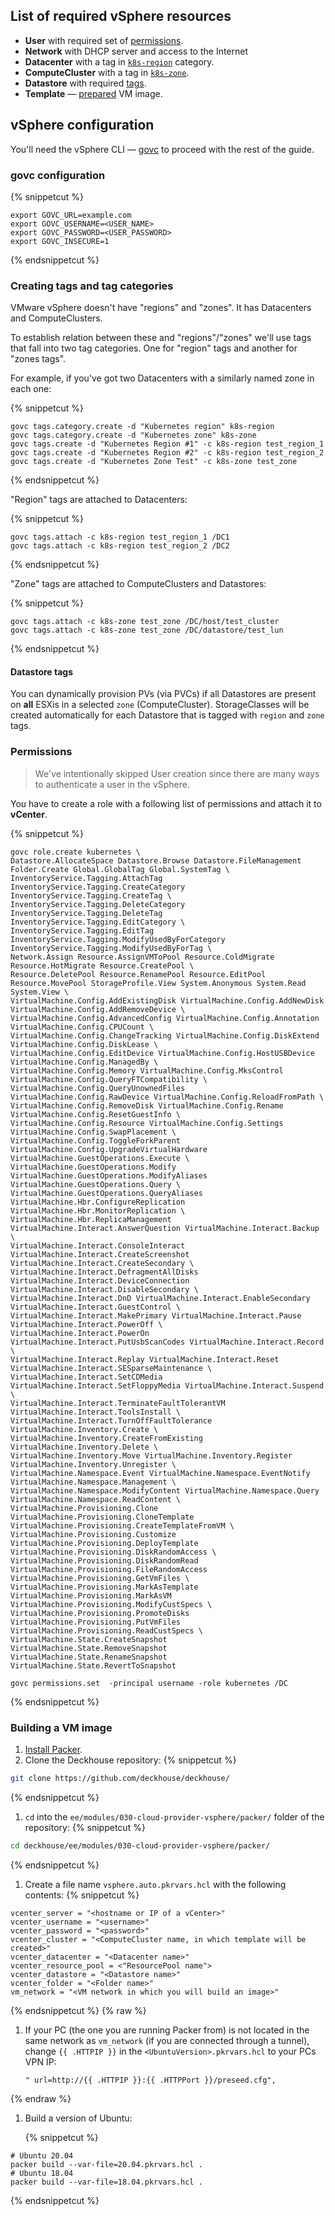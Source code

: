 ## List of required vSphere resources

* **User** with required set of [permissions](#permissions).
* **Network** with DHCP server and access to the Internet
* **Datacenter** with a tag in [`k8s-region`](#creating-tags-and-tag-categories) category.
* **ComputeCluster** with a tag in [`k8s-zone`](#creating-tags-and-tag-categories).
* **Datastore** with required [tags](#datastore-tags).
* **Template** — [prepared](#building-a-vm-image) VM image.

## vSphere configuration

You'll need the vSphere CLI — [govc](https://github.com/vmware/govmomi/tree/master/govc#installation) to proceed with the rest of the guide.

### govc configuration

{% snippetcut %}
```shell
export GOVC_URL=example.com
export GOVC_USERNAME=<USER_NAME>
export GOVC_PASSWORD=<USER_PASSWORD>
export GOVC_INSECURE=1
```
{% endsnippetcut %}

### Creating tags and tag categories

VMware vSphere doesn't have "regions" and "zones". It has Datacenters and ComputeClusters.

To establish relation between these and "regions"/"zones" we'll use tags that fall into two tag categories. One for "region" tags and another for "zones tags".

For example, if you've got two Datacenters with a similarly named zone in each one:

{% snippetcut %}
```shell
govc tags.category.create -d "Kubernetes region" k8s-region
govc tags.category.create -d "Kubernetes zone" k8s-zone
govc tags.create -d "Kubernetes Region #1" -c k8s-region test_region_1
govc tags.create -d "Kubernetes Region #2" -c k8s-region test_region_2
govc tags.create -d "Kubernetes Zone Test" -c k8s-zone test_zone
```
{% endsnippetcut %}

"Region" tags are attached to Datacenters:

{% snippetcut %}
```shell
govc tags.attach -c k8s-region test_region_1 /DC1
govc tags.attach -c k8s-region test_region_2 /DC2
```
{% endsnippetcut %}

"Zone" tags are attached to ComputeClusters and Datastores:

{% snippetcut %}
```shell
govc tags.attach -c k8s-zone test_zone /DC/host/test_cluster
govc tags.attach -c k8s-zone test_zone /DC/datastore/test_lun
```
{% endsnippetcut %}

#### Datastore tags

You can dynamically provision PVs (via PVCs) if all Datastores are present on **all** ESXis in a selected `zone` (ComputeCluster).
StorageClasses will be created automatically for each Datastore that is tagged with `region` and `zone` tags.

### Permissions

> We've intentionally skipped User creation since there are many ways to authenticate a user in the vSphere.

You have to create a role with a following list of permissions and attach
it to **vCenter**.

{% snippetcut %}
```shell
govc role.create kubernetes \
Datastore.AllocateSpace Datastore.Browse Datastore.FileManagement Folder.Create Global.GlobalTag Global.SystemTag \
InventoryService.Tagging.AttachTag InventoryService.Tagging.CreateCategory InventoryService.Tagging.CreateTag \
InventoryService.Tagging.DeleteCategory InventoryService.Tagging.DeleteTag InventoryService.Tagging.EditCategory \
InventoryService.Tagging.EditTag InventoryService.Tagging.ModifyUsedByForCategory InventoryService.Tagging.ModifyUsedByForTag \
Network.Assign Resource.AssignVMToPool Resource.ColdMigrate Resource.HotMigrate Resource.CreatePool \
Resource.DeletePool Resource.RenamePool Resource.EditPool Resource.MovePool StorageProfile.View System.Anonymous System.Read System.View \
VirtualMachine.Config.AddExistingDisk VirtualMachine.Config.AddNewDisk VirtualMachine.Config.AddRemoveDevice \
VirtualMachine.Config.AdvancedConfig VirtualMachine.Config.Annotation VirtualMachine.Config.CPUCount \
VirtualMachine.Config.ChangeTracking VirtualMachine.Config.DiskExtend VirtualMachine.Config.DiskLease \
VirtualMachine.Config.EditDevice VirtualMachine.Config.HostUSBDevice VirtualMachine.Config.ManagedBy \
VirtualMachine.Config.Memory VirtualMachine.Config.MksControl VirtualMachine.Config.QueryFTCompatibility \
VirtualMachine.Config.QueryUnownedFiles VirtualMachine.Config.RawDevice VirtualMachine.Config.ReloadFromPath \
VirtualMachine.Config.RemoveDisk VirtualMachine.Config.Rename VirtualMachine.Config.ResetGuestInfo \
VirtualMachine.Config.Resource VirtualMachine.Config.Settings VirtualMachine.Config.SwapPlacement \
VirtualMachine.Config.ToggleForkParent VirtualMachine.Config.UpgradeVirtualHardware VirtualMachine.GuestOperations.Execute \
VirtualMachine.GuestOperations.Modify VirtualMachine.GuestOperations.ModifyAliases VirtualMachine.GuestOperations.Query \
VirtualMachine.GuestOperations.QueryAliases VirtualMachine.Hbr.ConfigureReplication VirtualMachine.Hbr.MonitorReplication \
VirtualMachine.Hbr.ReplicaManagement VirtualMachine.Interact.AnswerQuestion VirtualMachine.Interact.Backup \
VirtualMachine.Interact.ConsoleInteract VirtualMachine.Interact.CreateScreenshot VirtualMachine.Interact.CreateSecondary \
VirtualMachine.Interact.DefragmentAllDisks VirtualMachine.Interact.DeviceConnection VirtualMachine.Interact.DisableSecondary \
VirtualMachine.Interact.DnD VirtualMachine.Interact.EnableSecondary VirtualMachine.Interact.GuestControl \
VirtualMachine.Interact.MakePrimary VirtualMachine.Interact.Pause VirtualMachine.Interact.PowerOff \
VirtualMachine.Interact.PowerOn VirtualMachine.Interact.PutUsbScanCodes VirtualMachine.Interact.Record \
VirtualMachine.Interact.Replay VirtualMachine.Interact.Reset VirtualMachine.Interact.SESparseMaintenance \
VirtualMachine.Interact.SetCDMedia VirtualMachine.Interact.SetFloppyMedia VirtualMachine.Interact.Suspend \
VirtualMachine.Interact.TerminateFaultTolerantVM VirtualMachine.Interact.ToolsInstall \
VirtualMachine.Interact.TurnOffFaultTolerance VirtualMachine.Inventory.Create \
VirtualMachine.Inventory.CreateFromExisting VirtualMachine.Inventory.Delete \
VirtualMachine.Inventory.Move VirtualMachine.Inventory.Register VirtualMachine.Inventory.Unregister \
VirtualMachine.Namespace.Event VirtualMachine.Namespace.EventNotify VirtualMachine.Namespace.Management \
VirtualMachine.Namespace.ModifyContent VirtualMachine.Namespace.Query VirtualMachine.Namespace.ReadContent \
VirtualMachine.Provisioning.Clone VirtualMachine.Provisioning.CloneTemplate VirtualMachine.Provisioning.CreateTemplateFromVM \
VirtualMachine.Provisioning.Customize VirtualMachine.Provisioning.DeployTemplate VirtualMachine.Provisioning.DiskRandomAccess \
VirtualMachine.Provisioning.DiskRandomRead VirtualMachine.Provisioning.FileRandomAccess VirtualMachine.Provisioning.GetVmFiles \
VirtualMachine.Provisioning.MarkAsTemplate VirtualMachine.Provisioning.MarkAsVM VirtualMachine.Provisioning.ModifyCustSpecs \
VirtualMachine.Provisioning.PromoteDisks VirtualMachine.Provisioning.PutVmFiles VirtualMachine.Provisioning.ReadCustSpecs \
VirtualMachine.State.CreateSnapshot VirtualMachine.State.RemoveSnapshot VirtualMachine.State.RenameSnapshot VirtualMachine.State.RevertToSnapshot

govc permissions.set  -principal username -role kubernetes /DC
```
{% endsnippetcut %}

### Building a VM image

1. [Install Packer](https://learn.hashicorp.com/tutorials/packer/get-started-install-cli).
1. Clone the Deckhouse repository:
   {% snippetcut %}
```bash
git clone https://github.com/deckhouse/deckhouse/
```
   {% endsnippetcut %}

1. `cd` into the `ee/modules/030-cloud-provider-vsphere/packer/` folder of the repository:
   {% snippetcut %}
```bash
cd deckhouse/ee/modules/030-cloud-provider-vsphere/packer/
```
   {% endsnippetcut %}

1. Create a file name `vsphere.auto.pkrvars.hcl` with the following contents:
   {% snippetcut %}
```hcl
vcenter_server = "<hostname or IP of a vCenter>"
vcenter_username = "<username>"
vcenter_password = "<password>"
vcenter_cluster = "<ComputeCluster name, in which template will be created>"
vcenter_datacenter = "<Datacenter name>"
vcenter_resource_pool = <"ResourcePool name">
vcenter_datastore = "<Datastore name>"
vcenter_folder = "<Folder name>"
vm_network = "<VM network in which you will build an image>"
```
   {% endsnippetcut %}
{% raw %}
1. If your PC (the one you are running Packer from) is not located in the same network as `vm_network` (if you are connected through a tunnel), change `{{ .HTTPIP }}` in the `<UbuntuVersion>.pkrvars.hcl` to your PCs VPN IP:

    ```hcl
    " url=http://{{ .HTTPIP }}:{{ .HTTPPort }}/preseed.cfg",
    ```
{% endraw %}

1. Build a version of Ubuntu:

   {% snippetcut %}
```shell
# Ubuntu 20.04
packer build --var-file=20.04.pkrvars.hcl .
# Ubuntu 18.04
packer build --var-file=18.04.pkrvars.hcl .
```
   {% endsnippetcut %}
